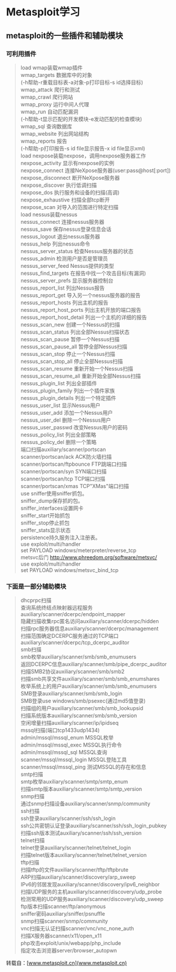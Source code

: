 # Metasploit学习    
  
##  metasploit的一些插件和辅助模块  
  
  
### **可利用插件**  
> load wmap装载wmap插件  
> wmap_targets 数据库中的对象  
> (-h帮助-r重载目标表-a对象-p打印目标-s id选择目标)  
> wmap_attack   爬行和测试  
> wmap_crawl    爬行网站  
> wmap_proxy    运行中间人代理  
> wmap_run      自动匹配漏洞  
> (-h帮助-t显示匹配的开发模块-e发动匹配的检查模块)  
> wmap_sql      查询数据库  
> wmap_website  列出网站结构  
> wmap_reports  报告  
> (-h帮助-p打印报告-s id file显示报告-x id file显示xml)  
> load nexpose装载nexpose，调用nexpose服务器工作  
> nexpose_activity    显示有nexpose的实例  
> nexpose_connect     连接NeXpose服务器(user:pass@host[:port])  
> nexpose_disconnect  断开NeXpose服务器  
> nexpose_discover    执行低调扫描  
> nexpose_dos         执行服务和设备的扫描(高调)  
> nexpose_exhaustive  扫描全部tcp断开  
> nexpose_scan        对导入的范围进行特定扫描  
> load nessus装载nessus  
> nessus_connect             连接nessus服务器  
> nessus_save                保存nessus登录信息会话  
> nessus_logout              退出nessus服务器    
> nessus_help                列出nessus命令    
> nessus_server_status       检查Nessus服务器的状态   
> nessus_admin               检测用户是否是管理员   
> nessus_server_feed         Nessus提供的类型   
> nessus_find_targets        在报告中找一个攻击目标(有漏洞)   
> nessus_server_prefs        显示服务器控制台                                 
> nessus_report_list         列出Nessus报告   
> nessus_report_get          导入另一个nessus服务器的报告   
> nessus_report_hosts        列出主机的报告   
> nessus_report_host_ports   列出主机开放的端口报告    
> nessus_report_host_detail  列出一个主机的详细的报告                                 
> nessus_scan_new            创建一个Nessus的扫描    
> nessus_scan_status         列出全部Nessus扫描状态  
> nessus_scan_pause          暂停一个Nessus扫描  
> nessus_scan_pause_all      暂停全部Nessus扫描  
> nessus_scan_stop           停止一个Nessus扫描  
> nessus_scan_stop_all       停止全部Nessus扫描  
> nessus_scan_resume         重新开始一个Nessus扫描  
> nessus_scan_resume_all     重新开始全部Nessus扫描                          
> nessus_plugin_list         列出全部插件  
> nessus_plugin_family       列出一个插件家族  
> nessus_plugin_details      列出一个特定插件                         
> nessus_user_list           显示Nessus用户  
> nessus_user_add            添加一个Nessus用户  
> nessus_user_del            删除一个Nessus用户  
> nessus_user_passwd         改变Nessus用户的密码                             
> nessus_policy_list         列出全部策略  
> nessus_policy_del          删除一个策略  
> 端口扫描auxiliary/scanner/portscan  
> scanner/portscan/ack        ACK防火墙扫描  
> scanner/portscan/ftpbounce  FTP跳端口扫描  
> scanner/portscan/syn        SYN端口扫描  
> scanner/portscan/tcp        TCP端口扫描  
> scanner/portscan/xmas       TCP"XMas"端口扫描  
> use sniffer使用sniffer抓包。  
> sniffer_dump保存抓的包。  
> sniffer_interfaces设置网卡  
> sniffer_start开始抓包  
> sniffer_stop停止抓包  
> sniffer_stats显示状态   
> persistence持久服务注入注册表。  
> use exploit/multi/handler  
> set PAYLOAD windows/meterpreter/reverse_tcp  
> metsvc后门  http://www.phreedom.org/software/metsvc/  
> use exploit/multi/handler  
> set PAYLOAD windows/metsvc_bind_tcp     
     
     
  
### **下面是一部分辅助模块**  
  
> dhcprpc扫描  
> 查询系统终结点映射器远程服务auxiliary/scanner/dcerpc/endpoint_mapper   
> 隐藏扫描收集rpc匿名访问auxiliary/scanner/dcerpc/hidden   
> 扫描rpc服务器信息auxiliary/scanner/dcerpc/management   
> 扫描范围确定DCERPC服务通过的TCP端口auxiliary/scanner/dcerpc/tcp_dcerpc_auditor  
> smb扫描  
> smb枚举auxiliary/scanner/smb/smb_enumusers  
> 返回DCERPC信息auxiliary/scanner/smb/pipe_dcerpc_auditor  
> 扫描SMB2协议auxiliary/scanner/smb/smb2  
> 扫描smb共享文件auxiliary/scanner/smb/smb_enumshares  
> 枚举系统上的用户auxiliary/scanner/smb/smb_enumusers  
> SMB登录auxiliary/scanner/smb/smb_login  
> SMB登录use windows/smb/psexec(通过md5值登录)  
> 扫描组的用户auxiliary/scanner/smb/smb_lookupsid  
> 扫描系统版本auxiliary/scanner/smb/smb_version  
> 空闲增量扫描auxiliary/scanner/ip/ipidseq  
> mssql扫描(端口tcp1433udp1434)  
> admin/mssql/mssql_enum     MSSQL枚举  
> admin/mssql/mssql_exec     MSSQL执行命令  
> admin/mssql/mssql_sql      MSSQL查询  
> scanner/mssql/mssql_login  MSSQL登陆工具  
> scanner/mssql/mssql_ping   测试MSSQL的存在和信息  
> smtp扫描  
> smtp枚举auxiliary/scanner/smtp/smtp_enum   
> 扫描smtp版本auxiliary/scanner/smtp/smtp_version  
> snmp扫描  
> 通过snmp扫描设备auxiliary/scanner/snmp/community  
> ssh扫描  
> ssh登录auxiliary/scanner/ssh/ssh_login  
> ssh公共密钥认证登录auxiliary/scanner/ssh/ssh_login_pubkey  
> 扫描ssh版本测试auxiliary/scanner/ssh/ssh_version  
> telnet扫描  
> telnet登录auxiliary/scanner/telnet/telnet_login   
> 扫描telnet版本auxiliary/scanner/telnet/telnet_version  
> tftp扫描  
> 扫描tftp的文件auxiliary/scanner/tftp/tftpbrute  
> ARP扫描auxiliary/scanner/discovery/arp_sweep  
> IPv6的邻居发现auxiliary/scanner/discovery/ipv6_neighbor  
> 扫描UDP服务的主机auxiliary/scanner/discovery/udp_probe  
> 检测常用的UDP服务auxiliary/scanner/discovery/udp_sweep  
> ftp版本扫描scanner/ftp/anonymous  
> sniffer密码auxiliary/sniffer/psnuffle  
> snmp扫描scanner/snmp/community  
> vnc扫描无认证扫描scanner/vnc/vnc_none_auth  
> 扫描X服务器scanner/x11/open_x11  
> php攻击exploit/unix/webapp/php_include  
> 指定攻击浏览器server/browser_autopwn    



 转载自：[www.metasploit.cn](www.metasploit.cn)



  

     
      
